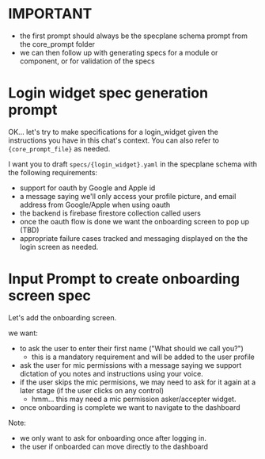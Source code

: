 # IMPORTANT

- the first prompt should always be the specplane schema prompt from the core_prompt folder
- we can then follow up with generating specs for a module or component, or for validation of the specs

# Login widget spec generation prompt

OK... let's try to make specifications for a login_widget given the instructions you have in this chat's context. You can also refer to `{core_prompt_file}` as needed.

I want you to draft `specs/{login_widget}.yaml` in the specplane schema with the following requirements:
- support for oauth by Google and Apple id
- a message saying we'll only access your profile picture, and email address from Google/Apple when using oauth
- the backend is firebase firestore collection called users
- once the oauth flow is done we want the onboarding screen to pop up (TBD)
- appropriate failure cases tracked and messaging displayed on the the login screen as needed.


# Input Prompt to create onboarding screen spec

Let's add the onboarding screen. 

we want:
- to ask the user to enter their first name ("What should we call you?")
  - this is a mandatory requirement and will be added to the user profile
- ask the user for mic permissions with a message saying we support dictation of you notes and instructions using your voice.
- if the user skips the mic permisions, we may need to ask for it again at a later stage (if the user clicks on any control)
  - hmm... this may need a mic permission asker/accepter widget.
- once onboarding is complete we want to navigate to the dashboard

Note:
- we only want to ask for onboarding once after logging in.
- the user if onboarded can move directly to the dashboard

